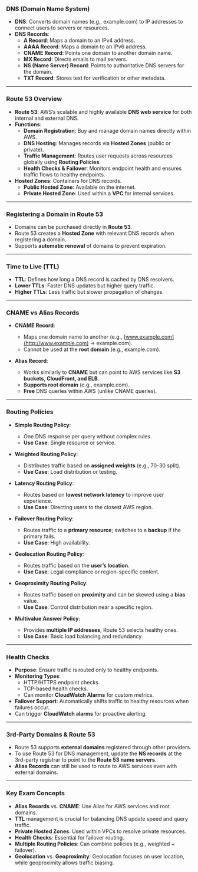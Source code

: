 ### **DNS (Domain Name System)**

- **DNS**: Converts domain names (e.g., example.com) to IP addresses to connect users to servers or resources.
- **DNS Records**:
    - **A Record**: Maps a domain to an IPv4 address.
    - **AAAA Record**: Maps a domain to an IPv6 address.
    - **CNAME Record**: Points one domain to another domain name.
    - **MX Record**: Directs emails to mail servers.
    - **NS (Name Server) Record**: Points to authoritative DNS servers for the domain.
    - **TXT Record**: Stores text for verification or other metadata.

---

### **Route 53 Overview**

- **Route 53**: AWS’s scalable and highly available **DNS web service** for both internal and external DNS.
- **Functions**:
    - **Domain Registration**: Buy and manage domain names directly within AWS.
    - **DNS Hosting**: Manages records via **Hosted Zones** (public or private).
    - **Traffic Management**: Routes user requests across resources globally using **Routing Policies**.
    - **Health Checks & Failover**: Monitors endpoint health and ensures traffic flows to healthy endpoints.
- **Hosted Zones**: Containers for DNS records.
    - **Public Hosted Zone**: Available on the internet.
    - **Private Hosted Zone**: Used within a **VPC** for internal services.

---

### **Registering a Domain in Route 53**

- Domains can be purchased directly in **Route 53**.
- Route 53 creates a **Hosted Zone** with relevant DNS records when registering a domain.
- Supports **automatic renewal** of domains to prevent expiration.

---

### **Time to Live (TTL)**

- **TTL**: Defines how long a DNS record is cached by DNS resolvers.
- **Lower TTLs**: Faster DNS updates but higher query traffic.
- **Higher TTLs**: Less traffic but slower propagation of changes.

---

### **CNAME vs Alias Records**

- **CNAME Record**:
    
    - Maps one domain name to another (e.g., [www.example.com](http://www.example.com) -> example.com).
    - Cannot be used at the **root domain** (e.g., example.com).
- **Alias Record**:
    
    - Works similarly to **CNAME** but can point to AWS services like **S3 buckets, CloudFront, and ELB**.
    - **Supports root domain** (e.g., example.com).
    - **Free** DNS queries within AWS (unlike CNAME queries).

---

### **Routing Policies**

- **Simple Routing Policy**:
    
    - One DNS response per query without complex rules.
    - **Use Case**: Single resource or service.
- **Weighted Routing Policy**:
    
    - Distributes traffic based on **assigned weights** (e.g., 70-30 split).
    - **Use Case**: Load distribution or testing.
- **Latency Routing Policy**:
    
    - Routes based on **lowest network latency** to improve user experience.
    - **Use Case**: Directing users to the closest AWS region.
- **Failover Routing Policy**:
    
    - Routes traffic to a **primary resource**; switches to a **backup** if the primary fails.
    - **Use Case**: High availability.
- **Geolocation Routing Policy**:
    
    - Routes traffic based on the **user’s location**.
    - **Use Case**: Legal compliance or region-specific content.
- **Geoproximity Routing Policy**:
    
    - Routes traffic based on **proximity** and can be skewed using a **bias** value.
    - **Use Case**: Control distribution near a specific region.
- **Multivalue Answer Policy**:
    
    - Provides **multiple IP addresses**; Route 53 selects healthy ones.
    - **Use Case**: Basic load balancing and redundancy.

---

### **Health Checks**

- **Purpose**: Ensure traffic is routed only to healthy endpoints.
- **Monitoring Types**:
    - HTTP/HTTPS endpoint checks.
    - TCP-based health checks.
    - Can monitor **CloudWatch Alarms** for custom metrics.
- **Failover Support**: Automatically shifts traffic to healthy resources when failures occur.
- Can trigger **CloudWatch alarms** for proactive alerting.

---

### **3rd-Party Domains & Route 53**

- Route 53 supports **external domains** registered through other providers.
- To use Route 53 for DNS management, update the **NS records** at the 3rd-party registrar to point to the **Route 53 name servers**.
- **Alias Records** can still be used to route to AWS services even with external domains.

---

### **Key Exam Concepts**

- **Alias Records** vs. **CNAME**: Use Alias for AWS services and root domains.
- **TTL** management is crucial for balancing DNS update speed and query traffic.
- **Private Hosted Zones**: Used within VPCs to resolve private resources.
- **Health Checks**: Essential for failover routing.
- **Multiple Routing Policies**: Can combine policies (e.g., weighted + failover).
- **Geolocation** vs. **Geoproximity**: Geolocation focuses on user location, while geoproximity allows traffic biasing.